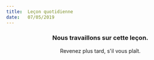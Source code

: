 ```yaml
---
title:  Leçon quotidienne
date:   07/05/2019
---
```


### <center>Nous travaillons sur cette leçon.</center>
<center>Revenez plus tard, s'il vous plaît.</center>